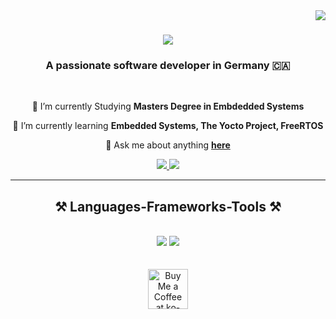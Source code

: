 <img align="right" src="https://visitor-badge.laobi.icu/badge?page_id=Ibrahim1Hassan.Ibrahim1Hassan" />

<h1 align="center">
    <img src="https://readme-typing-svg.herokuapp.com/?font=Righteous&size=35&center=true&vCenter=true&width=500&height=70&duration=4000&lines=Hi+There!+👋;+I'm+Ibrahim!;" />
</h1>

<h3 align="center">A passionate software developer in Germany 🇨🇦</h3>

<br/>

<div align="center">
 
 🔭 I’m currently Studying **Masters Degree in Embdedded Systems**
 
 🌱 I’m currently learning **Embedded Systems, The Yocto Project, FreeRTOS**

💬 Ask me about anything **[here](https://github.com/Ibrahim1Hassan/Ibrahim1Hassan/issues)**


 </div>
 
<div align="center"> 
  <a href="mailto:hema.rashad@gmail.com">
    <img src="https://img.shields.io/badge/Gmail-333333?style=for-the-badge&logo=gmail&logoColor=red" />
  </a>
  <a href="https://www.xing.com/profile/Ibrahim_Hassan049862" target="_blank">
    <img src="https://img.shields.io/badge/xing-%23006567.svg?style=for-the-badge&logo=xing&logoColor=white" target="_blank" />
  </a>
</div>

 <hr/>
 
<h2 align="center">⚒️ Languages-Frameworks-Tools ⚒️</h2>
<br/>
<div align="center">
    <img src="https://skillicons.dev/icons?i=bash,c,cmake,eclipse,git,vscode,github" />
    <img src="https://skillicons.dev/icons?i=py,raspberrypi,ros,stackoverflow,linux,matlab,opencv,r" /><br>
</div>

<br/>


<br/>

<div align="center">
<a href='https://ko-fi.com/V7V4RAK9C' target='_blank'><img height='64' style='border:0px;height:64px;' src='https://storage.ko-fi.com/cdn/kofi1.png?v=3' border='0' alt='Buy Me a Coffee at ko-fi.com' /></a>
</div>

<br/>
